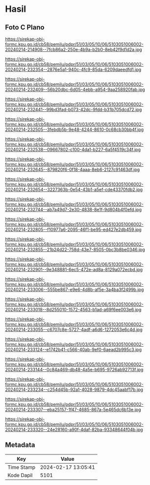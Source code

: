 # Hasil

## Foto C Plano

https://sirekap-obj-formc.kpu.go.id/cb58/pemilu/pdpr/51/03/05/10/06/5103051006002-20240214-214908--7fcb86a2-250e-4b9a-b2b0-8eb42f9d1d2a.jpg

https://sirekap-obj-formc.kpu.go.id/cb58/pemilu/pdpr/51/03/05/10/06/5103051006002-20240214-232354--2876e5a1-940c-4fc9-85da-6209daeedfd1.jpg

https://sirekap-obj-formc.kpu.go.id/cb58/pemilu/pdpr/51/03/05/10/06/5103051006002-20240214-232409--56b20dbc-6d05-4ebb-a954-9aa258920fab.jpg

https://sirekap-obj-formc.kpu.go.id/cb58/pemilu/pdpr/51/03/05/10/06/5103051006002-20240214-232441--99bd3fad-b073-42dc-9fdd-b31b705dcd72.jpg

https://sirekap-obj-formc.kpu.go.id/cb58/pemilu/pdpr/51/03/05/10/06/5103051006002-20240214-232505--3febdb5b-9e48-4244-8610-0c68cb30bb4f.jpg

https://sirekap-obj-formc.kpu.go.id/cb58/pemilu/pdpr/51/03/05/10/06/5103051006002-20240214-232538--09667802-c100-4da1-b227-6a5f4519c34f.jpg

https://sirekap-obj-formc.kpu.go.id/cb58/pemilu/pdpr/51/03/05/10/06/5103051006002-20240214-232645--879820f6-0f18-4aaa-8eb6-2127c91463df.jpg

https://sirekap-obj-formc.kpu.go.id/cb58/pemilu/pdpr/51/03/05/10/06/5103051006002-20240214-232654--3227363b-0e54-43b1-a5ef-cde43370fdb2.jpg

https://sirekap-obj-formc.kpu.go.id/cb58/pemilu/pdpr/51/03/05/10/06/5103051006002-20240214-232744--ab7a49d7-2e30-4838-8e1f-9d804b4f0efd.jpg

https://sirekap-obj-formc.kpu.go.id/cb58/pemilu/pdpr/51/03/05/10/06/5103051006002-20240214-232805--f10977a6-2095-46f1-be95-ed427e2db459.jpg

https://sirekap-obj-formc.kpu.go.id/cb58/pemilu/pdpr/51/03/05/10/06/5103051006002-20240214-232855--21b24d22-758d-43e7-8505-0bc3b8be0346.jpg

https://sirekap-obj-formc.kpu.go.id/cb58/pemilu/pdpr/51/03/05/10/06/5103051006002-20240214-232901--9e348881-6ec5-472e-ad8a-8129a072ecbd.jpg

https://sirekap-obj-formc.kpu.go.id/cb58/pemilu/pdpr/51/03/05/10/06/5103051006002-20240214-233006--555be867-e9e6-4d8b-af5e-3a4ba3f2499b.jpg

https://sirekap-obj-formc.kpu.go.id/cb58/pemilu/pdpr/51/03/05/10/06/5103051006002-20240214-233018--8d255010-1572-4563-b1ad-a69f6ee003e6.jpg

https://sirekap-obj-formc.kpu.go.id/cb58/pemilu/pdpr/51/03/05/10/06/5103051006002-20240214-233055--c6707c8e-5727-4adf-a6d6-1272053e6c4d.jpg

https://sirekap-obj-formc.kpu.go.id/cb58/pemilu/pdpr/51/03/05/10/06/5103051006002-20240214-233124--e1742b41-c566-40ab-9ef0-6aead2b995c3.jpg

https://sirekap-obj-formc.kpu.go.id/cb58/pemilu/pdpr/51/03/05/10/06/5103051006002-20240214-233144--0c84a469-db48-4a5e-b695-9726ab92713f.jpg

https://sirekap-obj-formc.kpu.go.id/cb58/pemilu/pdpr/51/03/05/10/06/5103051006002-20240214-233234--c254d45b-92a1-4028-9879-4dc45aabf17b.jpg

https://sirekap-obj-formc.kpu.go.id/cb58/pemilu/pdpr/51/03/05/10/06/5103051006002-20240214-233307--eba25157-1f47-4685-867a-5e465dc6b13e.jpg

https://sirekap-obj-formc.kpu.go.id/cb58/pemilu/pdpr/51/03/05/10/06/5103051006002-20240214-233320--24e28160-a90f-4daf-82ba-93348644f04b.jpg


## Metadata

| Key        | Value               |
| ---------- | ------------------- |
| Time Stamp | 2024-02-17 13:05:41 |
| Kode Dapil | 5101                |



